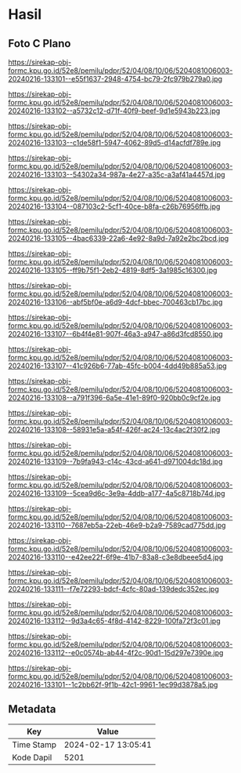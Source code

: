 # Hasil

## Foto C Plano

https://sirekap-obj-formc.kpu.go.id/52e8/pemilu/pdpr/52/04/08/10/06/5204081006003-20240216-133101--e55f1637-2948-4754-bc79-2fc979b279a0.jpg

https://sirekap-obj-formc.kpu.go.id/52e8/pemilu/pdpr/52/04/08/10/06/5204081006003-20240216-133102--a5732c12-d71f-40f9-beef-9d1e5943b223.jpg

https://sirekap-obj-formc.kpu.go.id/52e8/pemilu/pdpr/52/04/08/10/06/5204081006003-20240216-133103--c1de58f1-5947-4062-89d5-d14acfdf789e.jpg

https://sirekap-obj-formc.kpu.go.id/52e8/pemilu/pdpr/52/04/08/10/06/5204081006003-20240216-133103--54302a34-987a-4e27-a35c-a3af41a4457d.jpg

https://sirekap-obj-formc.kpu.go.id/52e8/pemilu/pdpr/52/04/08/10/06/5204081006003-20240216-133104--087103c2-5cf1-40ce-b8fa-c26b76956ffb.jpg

https://sirekap-obj-formc.kpu.go.id/52e8/pemilu/pdpr/52/04/08/10/06/5204081006003-20240216-133105--4bac6339-22a6-4e92-8a9d-7a92e2bc2bcd.jpg

https://sirekap-obj-formc.kpu.go.id/52e8/pemilu/pdpr/52/04/08/10/06/5204081006003-20240216-133105--ff9b75f1-2eb2-4819-8df5-3a1985c16300.jpg

https://sirekap-obj-formc.kpu.go.id/52e8/pemilu/pdpr/52/04/08/10/06/5204081006003-20240216-133106--abf5bf0e-a6d9-4dcf-bbec-700463cb17bc.jpg

https://sirekap-obj-formc.kpu.go.id/52e8/pemilu/pdpr/52/04/08/10/06/5204081006003-20240216-133107--6b4f4e81-907f-46a3-a947-a86d3fcd8550.jpg

https://sirekap-obj-formc.kpu.go.id/52e8/pemilu/pdpr/52/04/08/10/06/5204081006003-20240216-133107--41c926b6-77ab-45fc-b004-4dd49b885a53.jpg

https://sirekap-obj-formc.kpu.go.id/52e8/pemilu/pdpr/52/04/08/10/06/5204081006003-20240216-133108--a791f396-6a5e-41e1-89f0-920bb0c9cf2e.jpg

https://sirekap-obj-formc.kpu.go.id/52e8/pemilu/pdpr/52/04/08/10/06/5204081006003-20240216-133108--58931e5a-a54f-426f-ac24-13c4ac2f30f2.jpg

https://sirekap-obj-formc.kpu.go.id/52e8/pemilu/pdpr/52/04/08/10/06/5204081006003-20240216-133109--7b9fa943-c14c-43cd-a641-d971004dc18d.jpg

https://sirekap-obj-formc.kpu.go.id/52e8/pemilu/pdpr/52/04/08/10/06/5204081006003-20240216-133109--5cea9d6c-3e9a-4ddb-a177-4a5c8718b74d.jpg

https://sirekap-obj-formc.kpu.go.id/52e8/pemilu/pdpr/52/04/08/10/06/5204081006003-20240216-133110--7687eb5a-22eb-46e9-b2a9-7589cad775dd.jpg

https://sirekap-obj-formc.kpu.go.id/52e8/pemilu/pdpr/52/04/08/10/06/5204081006003-20240216-133110--e42ee22f-6f9e-41b7-83a8-c3e8dbeee5d4.jpg

https://sirekap-obj-formc.kpu.go.id/52e8/pemilu/pdpr/52/04/08/10/06/5204081006003-20240216-133111--f7e72293-bdcf-4cfc-80ad-139dedc352ec.jpg

https://sirekap-obj-formc.kpu.go.id/52e8/pemilu/pdpr/52/04/08/10/06/5204081006003-20240216-133112--9d3a4c65-4f8d-4142-8229-100fa72f3c01.jpg

https://sirekap-obj-formc.kpu.go.id/52e8/pemilu/pdpr/52/04/08/10/06/5204081006003-20240216-133112--e0c0574b-ab44-4f2c-90d1-15d297e7390e.jpg

https://sirekap-obj-formc.kpu.go.id/52e8/pemilu/pdpr/52/04/08/10/06/5204081006003-20240216-133101--1c2bb62f-9f1b-42c1-9961-1ec99d3878a5.jpg


## Metadata

| Key        | Value               |
| ---------- | ------------------- |
| Time Stamp | 2024-02-17 13:05:41 |
| Kode Dapil | 5201                |



